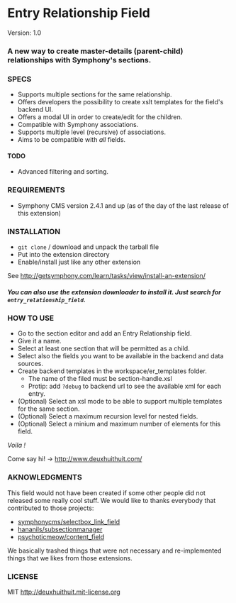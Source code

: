 # Entry Relationship Field

Version: 1.0

### A new way to create master-details (parent-child) relationships with Symphony's sections.

### SPECS ###

- Supports multiple sections for the same relationship.
- Offers developers the possibility to create xslt templates for the field's backend UI.
- Offers a modal UI in order to create/edit for the children.
- Compatible with Symphony associations.
- Supports multiple level (recursive) of associations.
- Aims to be compatible with *all* fields.

#### TODO ####

- Advanced filtering and sorting.


### REQUIREMENTS ###

- Symphony CMS version 2.4.1 and up (as of the day of the last release of this extension)

### INSTALLATION ###

- `git clone` / download and unpack the tarball file
- Put into the extension directory
- Enable/install just like any other extension

See <http://getsymphony.com/learn/tasks/view/install-an-extension/>

##### You can also use the extension downloader to install it. Just search for `entry_relationship_field`. #####

### HOW TO USE ###

- Go to the section editor and add an Entry Relationship field.
- Give it a name.
- Select at least one section that will be permitted as a child.
- Select also the fields you want to be available in the backend and data sources.
- Create backend templates in the workspace/er_templates folder.
	- The name of the filed must be section-handle.xsl
	- Protip: add `?debug` to backend url to see the available xml for each entry.
- (Optional) Select an xsl mode to be able to support multiple templates for the same section.
- (Optional) Select a maximum recursion level for nested fields.
- (Optional) Select a minium and maximum number of elements for this field.


*Voila !*

Come say hi! -> <http://www.deuxhuithuit.com/>

### AKNOWLEDGMENTS ###

This field would not have been created if some other people did not released some really 
cool stuff. We would like to thanks everybody that contributed to those projects:

- [symphonycms/selectbox_link_field](https://github.com/symphonycms/selectbox_link_field)
- [hananils/subsectionmanager](https://github.com/hananils/subsectionmanager)
- [psychoticmeow/content_field](https://github.com/psychoticmeow/content_field)

We basically trashed things that were not necessary and re-implemented things that we likes
from those extensions.

### LICENSE ###

MIT <http://deuxhuithuit.mit-license.org>
